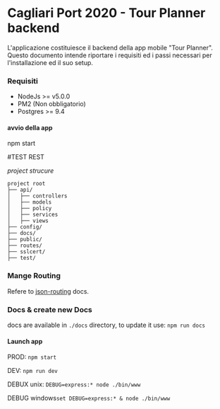 # Cagliari Port 2020 - Tour Planner backend #

L'applicazione costituiesce il backend della app mobile "Tour Planner".
Questo documento intende riportare i requisiti ed i passi necessari per l'installazione ed il suo setup. 

### Requisiti ###
* NodeJs >= v5.0.0
* PM2 (Non obbligatorio)
* Postgres >= 9.4


#### avvio della app
npm start

#TEST REST

*project strucure*

```
project root
├── api/
│   ├── controllers
│   ├── models
│   ├── policy
│   ├── services
│   ├── views
├── config/
├── docs/
├── public/
├── routes/
├── sslcert/
├── test/
```


### Mange Routing
Refere to [json-routing](https://www.npmjs.com/package/json-routing) docs.

### Docs & create new Docs
docs are available in `./docs` directory, to update it use:
`npm run docs`

#### Launch app

PROD: `npm start`

DEV: `npm run dev`

DEBUX unix: `DEBUG=express:* node ./bin/www`

DEBUG windows`set DEBUG=express:* & node ./bin/www`